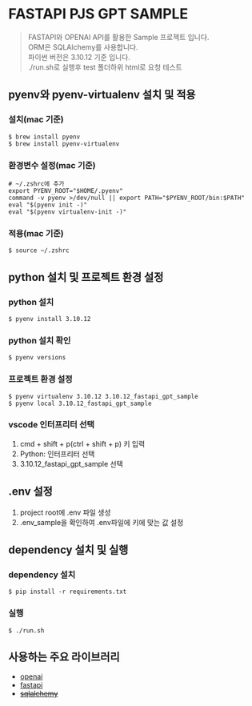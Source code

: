 # FASTAPI PJS GPT SAMPLE
> FASTAPI와 OPENAI API를 활용한 Sample 프로젝트 입니다.<br>
> ORM은 SQLAlchemy를 사용합니다.<br>
> 파이썬 버전은 3.10.12 기준 입니다.<br>
> ./run.sh로 실행후 test 폴더하위 html로 요청 테스트

## pyenv와 pyenv-virtualenv 설치 및 적용
### 설치(mac 기준)
```
$ brew install pyenv
$ brew install pyenv-virtualenv
```

### 환경변수 설정(mac 기준)
```
# ~/.zshrc에 추가
export PYENV_ROOT="$HOME/.pyenv"
command -v pyenv >/dev/null || export PATH="$PYENV_ROOT/bin:$PATH"
eval "$(pyenv init -)"
eval "$(pyenv virtualenv-init -)"
```

### 적용(mac 기준)
```
$ source ~/.zshrc
```

## python 설치 및 프로젝트 환경 설정
### python 설치
```
$ pyenv install 3.10.12
```

### python 설치 확인
```
$ pyenv versions
```

### 프로젝트 환경 설정
```
$ pyenv virtualenv 3.10.12 3.10.12_fastapi_gpt_sample
$ pyenv local 3.10.12_fastapi_gpt_sample
```
### vscode 인터프리터 선택
1. cmd + shift + p(ctrl + shift + p) 키 입력
2. Python: 인터프리터 선택
3. 3.10.12_fastapi_gpt_sample 선택

## .env 설정
1. project root에 .env 파일 생성
2. .env_sample을 확인하여 .env파일에 키에 맞는 값 설정

## dependency 설치 및 실행
### dependency 설치
```
$ pip install -r requirements.txt
```

### 실행
```
$ ./run.sh
```

## 사용하는 주요 라이브러리
* [openai](https://platform.openai.com/docs/introduction/overview)
* [fastapi](https://fastapi.tiangolo.com/ko/)
* ~~[sqlalchemy](https://www.sqlalchemy.org/)~~